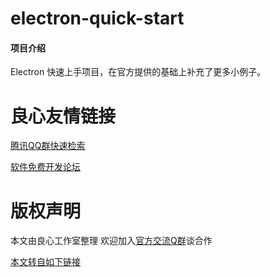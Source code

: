 # electron-quick-start

#### 项目介绍

Electron 快速上手项目，在官方提供的基础上补充了更多小例子。



 # 良心友情链接

[腾讯QQ群快速检索](http://u.720life.cn/s/8cf73f7c)

[软件免费开发论坛](http://u.720life.cn/s/bbb01dc0)

# 版权声明 

本文由良心工作室整理 欢迎加入[官方交流Q群](https://u.720life.cn/s/f2316816)谈合作

[本文转自如下链接](http://u.720life.cn/g/2e71d0f0a5c601172267ba20d3a43c6e934e3eff5db3369ea07331af536e16676d4ef299940a74edb2d35adb83a518d8ee3aa42cdf88ada088ccb0bf8646c259f5b13f4a312fcb38c26ea0d0d4bd85f0)